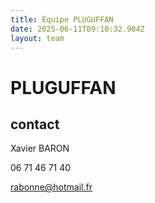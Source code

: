 ```yaml
---
title: Équipe PLUGUFFAN
date: 2025-06-11T09:10:32.904Z
layout: team
---
```


# PLUGUFFAN

## contact 

Xavier BARON

06 71 46 71 40

rabonne@hotmail.fr

